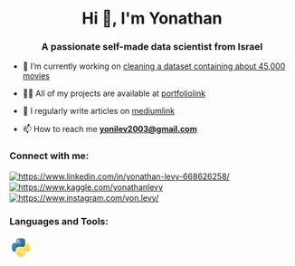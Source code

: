 <h1 align="center">Hi 👋, I'm Yonathan</h1>
<h3 align="center">A passionate self-made data scientist from Israel</h3>

- 🔭 I’m currently working on [cleaning a dataset containing about 45,000 movies](https://colab.research.google.com/drive/1Mu34M3OkcbbY2H_EwdaJmGvNfR-5cKLj?usp=sharing)

- 👨‍💻 All of my projects are available at [portfoliolink](portfoliolink)

- 📝 I regularly write articles on [mediumlink](mediumlink)

- 📫 How to reach me **yonilev2003@gmail.com**

<h3 align="left">Connect with me:</h3>
<p align="left">
<a href="https://linkedin.com/in/https://www.linkedin.com/in/yonathan-levy-668626258/" target="blank"><img align="center" src="https://raw.githubusercontent.com/rahuldkjain/github-profile-readme-generator/master/src/images/icons/Social/linked-in-alt.svg" alt="https://www.linkedin.com/in/yonathan-levy-668626258/" height="30" width="40" /></a>
<a href="https://kaggle.com/https://www.kaggle.com/yonathanlevy" target="blank"><img align="center" src="https://raw.githubusercontent.com/rahuldkjain/github-profile-readme-generator/master/src/images/icons/Social/kaggle.svg" alt="https://www.kaggle.com/yonathanlevy" height="30" width="40" /></a>
<a href="https://instagram.com/https://www.instagram.com/yon.levy/" target="blank"><img align="center" src="https://raw.githubusercontent.com/rahuldkjain/github-profile-readme-generator/master/src/images/icons/Social/instagram.svg" alt="https://www.instagram.com/yon.levy/" height="30" width="40" /></a>
</p>

<h3 align="left">Languages and Tools:</h3>
<p align="left"> <a href="https://www.python.org" target="_blank" rel="noreferrer"> <img src="https://raw.githubusercontent.com/devicons/devicon/master/icons/python/python-original.svg" alt="python" width="40" height="40"/> </a> </p>
